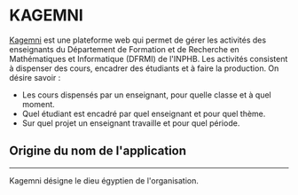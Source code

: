 # KAGEMNI

[Kagemni](https://kagemni.herokuapp.com) est une plateforme web qui permet de gérer les activités des enseignants du Département de Formation et de Recherche en Mathématiques et Informatique (DFRMI) de l'INPHB. Les activités consistent à dispenser des cours, encadrer des étudiants et à faire la production. On désire savoir :<br>
* Les cours dispensés par un enseignant, pour quelle classe et à quel 
moment.
* Quel étudiant est encadré par quel enseignant et pour quel thème.
* Sur quel projet un enseignant travaille et pour quel période.

## Origine du nom de l'application
---

Kagemni désigne le dieu égyptien de l'organisation.